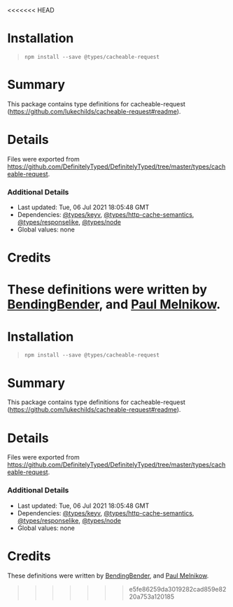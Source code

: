 <<<<<<< HEAD
# Installation
> `npm install --save @types/cacheable-request`

# Summary
This package contains type definitions for cacheable-request (https://github.com/lukechilds/cacheable-request#readme).

# Details
Files were exported from https://github.com/DefinitelyTyped/DefinitelyTyped/tree/master/types/cacheable-request.

### Additional Details
 * Last updated: Tue, 06 Jul 2021 18:05:48 GMT
 * Dependencies: [@types/keyv](https://npmjs.com/package/@types/keyv), [@types/http-cache-semantics](https://npmjs.com/package/@types/http-cache-semantics), [@types/responselike](https://npmjs.com/package/@types/responselike), [@types/node](https://npmjs.com/package/@types/node)
 * Global values: none

# Credits
These definitions were written by [BendingBender](https://github.com/BendingBender), and [Paul Melnikow](https://github.com/paulmelnikow).
=======
# Installation
> `npm install --save @types/cacheable-request`

# Summary
This package contains type definitions for cacheable-request (https://github.com/lukechilds/cacheable-request#readme).

# Details
Files were exported from https://github.com/DefinitelyTyped/DefinitelyTyped/tree/master/types/cacheable-request.

### Additional Details
 * Last updated: Tue, 06 Jul 2021 18:05:48 GMT
 * Dependencies: [@types/keyv](https://npmjs.com/package/@types/keyv), [@types/http-cache-semantics](https://npmjs.com/package/@types/http-cache-semantics), [@types/responselike](https://npmjs.com/package/@types/responselike), [@types/node](https://npmjs.com/package/@types/node)
 * Global values: none

# Credits
These definitions were written by [BendingBender](https://github.com/BendingBender), and [Paul Melnikow](https://github.com/paulmelnikow).
>>>>>>> e5fe86259da3019282cad859e8220a753a120185
